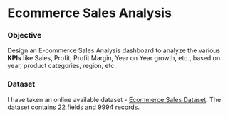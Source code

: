 # Ecommerce Sales Analysis

### Objective
Design an E-commerce Sales Analysis dashboard to analyze the various **KPIs** like Sales, Profit, Profit Margin, Year on Year growth, etc., based on year, product categories, region, etc. 

### Dataset
I have taken an online available dataset - [Ecommerce Sales Dataset](https://github.com/RuchiRaina3/Ecommerce-Sales-Analysis/blob/main/Ecommerce%20Sales%20Dataset.xlsx). The dataset contains 22 fields and 9994 records.
